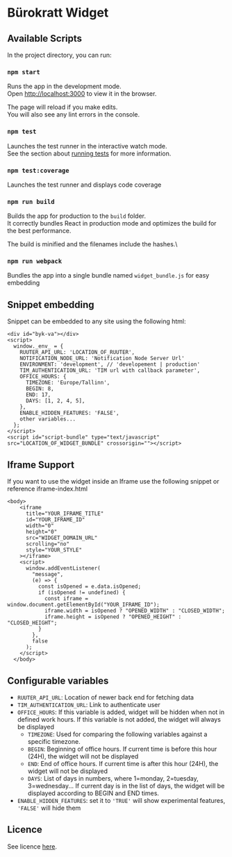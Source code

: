 # Bürokratt Widget

## Available Scripts

In the project directory, you can run:

### `npm start`

Runs the app in the development mode.\
Open [http://localhost:3000](http://localhost:3000) to view it in the browser.

The page will reload if you make edits.\
You will also see any lint errors in the console.

### `npm test`

Launches the test runner in the interactive watch mode.\
See the section about [running tests](https://facebook.github.io/create-react-app/docs/running-tests) for more information.

### `npm test:coverage`

Launches the test runner and displays code coverage

### `npm run build`

Builds the app for production to the `build` folder.\
It correctly bundles React in production mode and optimizes the build for the best performance.

The build is minified and the filenames include the hashes.\

### `npm run webpack`

Bundles the app into a single bundle named `widget_bundle.js` for easy embedding

## Snippet embedding

Snippet can be embedded to any site using the following html:

```
<div id="byk-va"></div>
<script>
  window._env_ = {
    RUUTER_API_URL: 'LOCATION_OF_RUUTER',
    NOTIFICATION_NODE_URL: 'Notification Node Server Url'
    ENVIRONMENT: 'development', // 'developement | production'
    TIM_AUTHENTICATION_URL: 'TIM url with callback parameter',
    OFFICE_HOURS: {
      TIMEZONE: 'Europe/Tallinn',
      BEGIN: 8,
      END: 17,
      DAYS: [1, 2, 4, 5],
    },
    ENABLE_HIDDEN_FEATURES: 'FALSE',
    other variables...
  };
</script>
<script id="script-bundle" type="text/javascript" src="LOCATION_OF_WIDGET_BUNDLE" crossorigin=""></script>
```

## Iframe Support

If you want to use the widget inside an Iframe use the following snippet or reference iframe-index.html

```
<body>
    <iframe
      title="YOUR_IFRAME_TITLE"
      id="YOUR_IFRAME_ID"
      width="0"
      height="0"
      src="WIDGET_DOMAIN_URL"
      scrolling="no"
      style="YOUR_STYLE"
    ></iframe>
    <script>
      window.addEventListener(
        "message",
        (e) => {
          const isOpened = e.data.isOpened;
          if (isOpened != undefined) {
            const iframe = window.document.getElementById("YOUR_IFRAME_ID");
            iframe.width = isOpened ? "OPENED_WIDTH" : "CLOSED_WIDTH";
            iframe.height = isOpened ? "OPENED_HEIGHT" : "CLOSED_HEIGHT";
          }
        },
        false
      );
    </script>
  </body>
```

## Configurable variables

- `RUUTER_API_URL`: Location of newer back end for fetching data
- `TIM_AUTHENTICATION_URL`: Link to authenticate user
- `OFFICE_HOURS`: If this variable is added, widget will be hidden when not in defined work hours. If this variable is not added, the widget will always be displayed
  - `TIMEZONE`: Used for comparing the following variables against a specific timezone.
  - `BEGIN`: Beginning of office hours. If current time is before this hour (24H), the widget will not be displayed
  - `END`: End of office hours. If current time is after this hour (24H), the widget will not be displayed
  - `DAYS`: List of days in numbers, where 1=monday, 2=tuesday, 3=wednesday... If current day is in the list of days, the widget will be displayed according to
    BEGIN and END times.
- `ENABLE_HIDDEN_FEATURES`: set it to `'TRUE'` will show experimental features, `'FALSE'` will hide them

## Licence

See licence [here](LICENCE.md).
